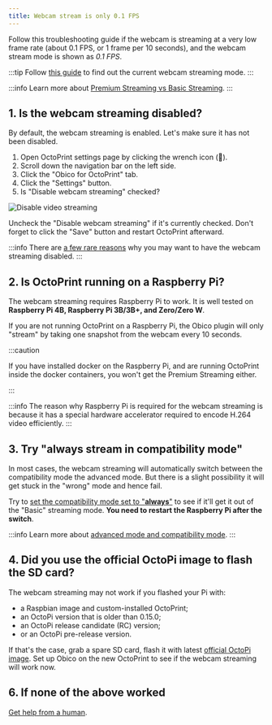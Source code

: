 ```yaml
---
title: Webcam stream is only 0.1 FPS
---
```


Follow this troubleshooting guide if the webcam is streaming at a very low frame rate (about 0.1 FPS, or 1 frame per 10 seconds), and the webcam stream mode is shown as *0.1 FPS*.

:::tip
Follow [this guide](/docs/user-guides/check-webcam-streaming-mode/) to find out the current webcam streaming mode.
:::

:::info
Learn more about [Premium Streaming vs Basic Streaming](/docs/user-guides/webcam-streaming-for-human-eyes).
:::


## 1. Is the webcam streaming disabled?

By default, the webcam streaming is enabled. Let's make sure it has not been disabled.

1. Open OctoPrint settings page by clicking the wrench icon (**🔧**).
1. Scroll down the navigation bar on the left side.
1. Click the "Obico for OctoPrint" tab.
1. Click the "Settings" button.
1. Is "Disable webcam streaming" checked?

![Disable video streaming](/img/user-guides/settings-disable-25-fps-streaming.png)

Uncheck the "Disable webcam streaming" if it's currently checked. Don't forget to click the "Save" button and restart OctoPrint afterward.

:::info
There are [a few rare reasons](/docs/user-guides/disable-25-fps-streaming) why you may want to have the webcam streaming disabled.
:::

## 2. Is OctoPrint running on a Raspberry Pi?

The webcam streaming requires Raspberry Pi to work. It is well tested on **Raspberry Pi 4B, Raspberry Pi 3B/3B+, and Zero/Zero W**.

If you are not running OctoPrint on a Raspberry Pi, the Obico plugin will only "stream" by taking one snapshot from the webcam every 10 seconds.

:::caution

If you have installed docker on the Raspberry Pi, and are running OctoPrint inside the docker containers, you won't get the Premium Streaming either.

:::

:::info
The reason why Raspberry Pi is required for the webcam streaming is because it has a special hardware accelerator required to encode H.264 video efficiently.
:::

## 3. Try "always stream in compatibility mode"

In most cases, the webcam streaming will automatically switch between the compatibility mode the advanced mode. But there is a slight possibility it will get stuck in the "wrong" mode and hence fail.

Try to [set the compatibility mode set to "**always**"](/docs/user-guides/streaming-compatibility-mode#how-to-change-the-compatibility-mode-setting) to see if it'll get it out of the "Basic" streaming mode. **You need to restart the Raspberry Pi after the switch**.

:::info
Learn more about [advanced mode and compatibility mode](/docs/user-guides/streaming-compatibility-mode).
:::

## 4. Did you use the official OctoPi image to flash the SD card?

The webcam streaming may not work if you flashed your Pi with:

* a Raspbian image and custom-installed OctoPrint;
* an OctoPi version that is older than 0.15.0;
* an OctoPi release candidate (RC) version;
* or an OctoPi pre-release version.

If that's the case, grab a spare SD card, flash it with latest [official OctoPi image](https://octoprint.org/download/). Set up Obico on the new OctoPrint to see if the webcam streaming will work now.

## 6. If none of the above worked

[Get help from a human](/docs/user-guides/contact-us-for-support).

